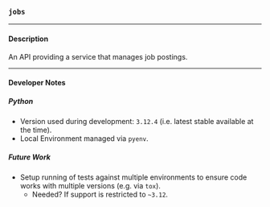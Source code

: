 ### `jobs`
---
#### Description

An API providing a service that manages job postings.

---
#### Developer Notes

##### Python

- Version used during development: `3.12.4` (i.e. latest stable available at the time).
- Local Environment managed via `pyenv`.

##### Future Work

- Setup running of tests against multiple environments to ensure code works with multiple versions (e.g. via `tox`).
    - Needed? If support is restricted to `~3.12`.
